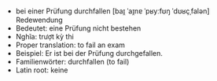 - bei einer Prüfung durchfallen	[baɪ̯ ˈaɪ̯nɐ ˈpʁyːfʊŋ ˈdʊʁçˌfalən]	Redewendung
- Bedeutet: eine Prüfung nicht bestehen
- Nghĩa: trượt kỳ thi
- Proper translation: to fail an exam
- Beispiel: Er ist bei der Prüfung durchgefallen.
- Familienwörter: durchfallen (to fail)	
- Latin root: keine